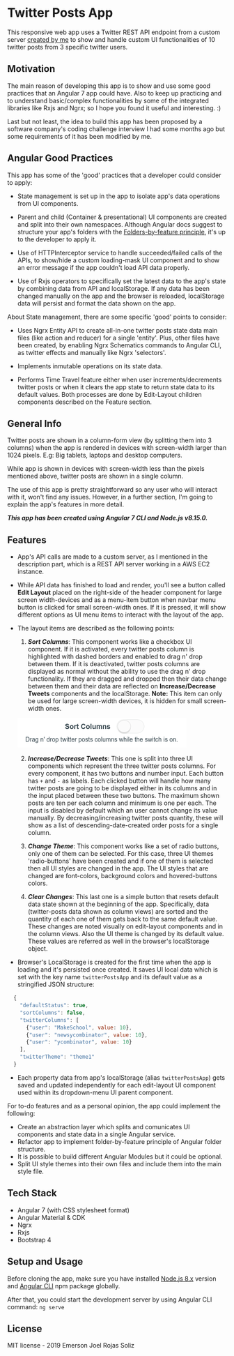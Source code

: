# Twitter Posts App

This responsive web app uses a Twitter REST API endpoint from a custom server [created by me](https://github.com/joel-rojas/twitter-posts-rest-api) to show and handle custom UI functionalities of 10 twitter posts from 3 specific twitter users.

## Motivation

The main reason of developing this app is to show and use some good practices that an Angular 7 app could have. Also to keep up practicing and to understand basic/complex functionalities by some of the integrated libraries like Rxjs and Ngrx; so I hope you found it useful and interesting. :)

Last but not least, the idea to build this app has been proposed by a software company's coding challenge interview I had some months ago but some requirements of it has been modified by me.

## Angular Good Practices

This app has some of the 'good' practices that a developer could consider to apply:

* State management is set up in the app to isolate app's data operations from UI components.

* Parent and child (Container & presentational) UI components are created and split into their own namespaces. Although Angular docs suggest to structure your app's folders with the [Folders-by-feature principle](https://angular.io/guide/styleguide#overall-structural-guidelines), it's up to the developer to apply it.

* Use of HTTPInterceptor service to handle succeeded/failed calls of the APIs, to show/hide a custom loading-mask UI component and to show an error message if the app couldn't load API data properly.

* Use of Rxjs operators to specifically set the latest data to the app's state by combining data from API and localStorage. If any data has been changed manually on the app and the browser is reloaded, localStorage data will persist and format the data shown on the app.

About State management, there are some specific 'good' points to consider:

* Uses Ngrx Entity API to create all-in-one twitter posts state data main files (like action and reducer) for a single 'entity'. Plus, other files have been created, by enabling Ngrx Schematics commands to Angular CLI, as twitter effects and manually like Ngrx 'selectors'.

* Implements inmutable operations on its state data.

* Performs Time Travel feature either when user increments/decrements twitter posts or when it clears the app state to return state data to its default values. Both processes are done by Edit-Layout children components described on the Feature section.

## General Info

Twitter posts are shown in a column-form view (by splitting them into 3 columns) when the app is rendered in devices with screen-width larger than 1024 pixels. E.g: Big tablets, laptops and desktop computers.

While app is shown in devices with screen-width less than the pixels mentioned above, twitter posts are shown in a single column.

The use of this app is pretty straightforward so any user who will interact with it, won't find any issues. However, in a further section, I'm going to explain the app's features in more detail.

**_This app has been created using Angular 7 CLI and Node.js v8.15.0._**

## Features

* App's API calls are made to a custom server, as I mentioned in the description part, which is a REST API server working in a AWS EC2 instance.

* While API data has finished to load and render, you'll see a button called **Edit Layout** placed on the right-side of the header component for large screen width-devices and as a menu-item button when navbar menu button is clicked for small screen-width ones. If it is pressed, it will show different options as UI menu items to interact with the layout of the app.

* The layout items are described as the following points:

  1. **_Sort Columns_**: This component works like a checkbox UI component. If it is activated, every twitter posts column is highlighted with dashed borders and enabled to drag n' drop between them. If it is deactivated, twitter posts columns are displayed as normal without the ability to use the drag n' drop functionality. If they are dragged and dropped then their data change between them and their data are reflected on **Increase/Decrease Tweets** components and the localStorage. **Note:** This item can only be used for large screen-width devices, it is hidden for small screen-width ones.

  ![sortColumns](https://github.com/joel-rojas/twitter-posts-app/blob/master/docs/images/sortColumns.png#sort-columns)

  2. **_Increase/Decrease Tweets_**: This one is split into three UI components which represent the three twitter posts columns. For every component, it has two buttons and number input. Each button has `+` and `-` as labels. Each clicked button will handle how many twitter posts are going to be displayed either in its columns and in the input placed between these two buttons. The maximum shown posts are ten per each column and minimum is one per each. The input is disabled by default which an user cannot change its value manually. By decreasing/increasing twitter posts quantity, these will show as a list of descending-date-created order posts for a single column.

  3. **_Change Theme_**:  This component works like a set of radio buttons, only one of them can be selected. For this case, three UI themes 'radio-buttons' have been created and if one of them is selected then all UI styles are changed in the app. The UI styles that are changed are font-colors, background colors and hovered-buttons colors.

  4. **_Clear Changes_**: This last one is a simple button that resets default data state shown at the beginning of the app. Specifically, data (twitter-posts data shown as column views) are sorted and the quantity of each one of them gets back to the same default value. These changes are noted visually on edit-layout components and in the column views. Also the UI theme is changed by its default value. These values are referred as well in the browser's localStorage object.

* Browser's LocalStorage is created for the first time when the app is loading and it's persisted once created. It saves UI local data which is set with the key name `twitterPostsApp` and its default value as a stringified JSON structure:

```javascript
  {
    "defaultStatus": true,
    "sortColumns": false,
    "twitterColumns": [
      {"user": "MakeSchool", value: 10},
      {"user": "newsycombinator", value: 10},
      {"user": "ycombinator", value: 10}
    ],
    "twitterTheme": "theme1"
  }
```

* Each property data from app's localStorage (alias `twitterPostsApp`) gets saved and updated independently for each edit-layout UI component used within its dropdown-menu UI parent component.

For to-do features and as a personal opinion, the app could implement the following:

* Create an abstraction layer which splits and comunicates UI components and state data in a single Angular service.
* Refactor app to implement folder-by-feature principle of Angular folder structure.
* It is possible to build different Angular Modules but it could be optional.
* Split UI style themes into their own files and include them into the main style file.

## Tech Stack

* Angular 7 (with CSS stylesheet format)
* Angular Material & CDK
* Ngrx
* Rxjs
* Bootstrap 4

## Setup and Usage

Before cloning the app, make sure you have installed [Node.js 8.x](https://nodejs.org/en/download/releases/) version and [Angular CLI](https://github.com/angular/angular-cli/blob/master/packages/angular/cli/README.md) npm package globally.

After that, you could start the development server by using Angular CLI command: `ng serve`

## License

MIT license - 2019 Emerson Joel Rojas Soliz
